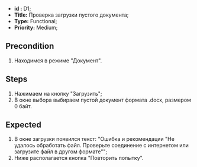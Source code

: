  - **id :** D1;
 - **Title:** Проверка загрузки пустого документа;
 - **Type:** Functional;
 - **Priority:** Medium;

## Precondition

1. Находимся в режиме "Документ".

## Steps

1. Нажимаем на кнопку "Загрузить";
2. В окне выбора выбираем пустой документ формата .docx, размером 0 байт.
 
## Expected
  
1. В окне загрузки появился текст:
"Ошибка и рекомендации "Не удалось обработать файл. Проверьте соединение с интернетом или загрузите файл в другом формате""; 
2. Ниже располагается кнопка "Повторить попытку".